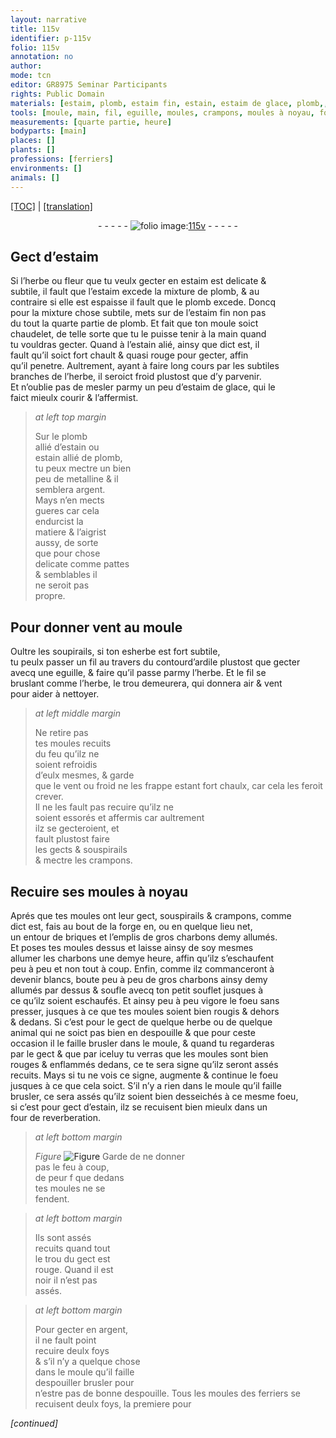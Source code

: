 ```yaml
---
layout: narrative
title: 115v
identifier: p-115v
folio: 115v
annotation: no
author:
mode: tcn
editor: GR8975 Seminar Participants
rights: Public Domain
materials: [estaim, plomb, estaim fin, estain, estaim de glace, plomb,, metalline, argent, ardile, briques, charbons]
tools: [moule, main, fil, eguille, moules, crampons, moules à noyau, forge, souflet, four de reverberation]
measurements: [quarte partie, heure]
bodyparts: [main]
places: []
plants: []
professions: [ferriers]
environments: []
animals: []
---
```


 <p><a href="{{ site.baseurl }}/normalized/">[TOC]</a> | <a href="{{ site.baseurl }}/texts/p-115v_tl/" target="_blank">[translation]</a></p><div class="folio" align="center">- - - - - <a href="http://gallica.bnf.fr/ark:/12148/btv1b10500001g/f236.image" target="_blank"><img src="https://cu-mkp.github.io/2017-workshop-edition/assets/photo-icon.png" alt="folio image: " style="display:inline-block; margin-bottom:-3px;"/>115v</a> - - - - - </div>  
  

## Gect d’<span class="m">estaim</span>

 
Si l’herbe ou fleur que tu veulx gecter <span class="del">en <span class="m">estaim</span></span> est delicate &<br/> subtile, il fault que l’<span class="m">estaim</span> excede la mixture de <span class="m">plomb</span>, & au<br/> contraire si elle est espaisse il fault que le <span class="m">plomb</span> excede. Doncq<br/> pour la <span class="del">mixture</span> chose subtile, mets sur de l’<span class="m">estaim fin</span> non pas<br/> du tout la <span class="ms">quarte partie</span> de <span class="m">plomb</span>. Et fait que ton <span class="tl">moule</span> soict<br/> <span class="sn">chaudelet, de telle sorte que tu le puisse tenir à la <span class="tl"><span class="bp">main</span></span></span> quand<br/> tu vouldras gecter. Quand à l’<span class="m">estain</span> alié, ainsy que dict est, il<br/> fault qu’il soict fort chault & quasi rouge pour gecter, affin<br/> qu’il penetre. Aultrement, ayant <span class="add">à</span> faire long cours par les subtiles<br/> branches de l’herbe, il seroict froid plustost que d’y parvenir.<br/> Et n’oublie pas de mesler parmy un peu d’<span class="m">estaim de glace</span>, qui le<br/> faict mieulx courir & l’affermist.
 
> *at left top margin*
> 
> 
>   Sur le <span class="m">plomb</span><br/> allié d’<span class="m">estain</span> ou<br/> <span class="m">estain</span> allié de <span class="m">plomb,</span><br/> tu peux mectre un bien<br/> peu de <span class="m">metalline</span> & il<br/> semblera <span class="m">argent</span>.<br/> Mays n’en mects<br/> gueres car cela<br/> endurcist la<br/> matiere & l’aigrist<br/> aussy, de sorte<br/> que pour chose<br/> delicate co<span class="exp">mm</span>e pattes<br/> & semblables il<br/> ne seroit pas<br/> propre.
 
 
  

## Pour donner vent au <span class="tl">moule</span>

 
Oultre les soupirails, si ton <span class="del">es</span>herbe est fort subtile,<br/> tu peulx passer un <span class="tl">fil</span> au travers du contour<span class="add">d’<span class="m">ardile</span></span> plustost que gecter<br/> avecq une <span class="tl">eguille</span>, & faire qu’il passe parmy l’herbe. Et le <span class="tl">fil</span> se<br/> bruslant co<span class="exp">mm</span>e l’herbe, le trou demeurera, qui donnera air & vent<br/> pour aider à nettoyer.
 
> *at left middle margin*
> 
> 
>   Ne retire pas<br/> tes <span class="tl">moules</span> recuits<br/> du feu qu’ilz ne<br/> soient refroidis<br/> d’eulx mesmes, & garde<br/> que le vent ou froid ne les frappe esta<span class="exp">n</span>t fort chaulx, car cela les feroit crever.<br/> Il ne les fault pas recuire qu’ilz ne<br/> soient essorés et affermis car aultrement<br/> ilz se gecteroient, et<br/> fault plustost faire<br/> les gects & souspirails<br/> & mectre les <span class="tl">crampons</span>.
 
 
  

##  Recuire ses <span class="tl">moules à noyau</span>

 
Aprés que tes <span class="tl">moules</span> ont leur gect, souspirails & <span class="tl">crampons</span>, co<span class="exp">mm</span>e<br/> dict est, fais au bout de la <span class="tl">forge</span> <span class="del">en</span>, ou en quelque lieu net,<br/> un entour de <span class="m">briques</span> et l’emplis de gros <span class="m">charbons</span> demy allumés.<br/> Et poses tes <span class="tl">moules</span> dessus et laisse ainsy de soy mesmes<br/> allumer les <span class="m">charbons</span> une demye <span class="ms"><span class="tmp">heure</span></span>, affin qu’ilz s’eschaufent<br/> peu à peu et non tout à coup. Enfin, co<span class="exp">mm</span>e ilz commanceront à<br/> devenir blancs, boute <span class="del">peu à peu</span> de gros <span class="m">charbons</span> ainsy demy<br/> allumés par dessus & soufle avecq ton petit <span class="tl">souflet</span> jusques à<br/> ce qu’ilz soient eschaufés. Et ainsy peu <span class="add">à peu</span> vigore le foeu sans<br/> presser, jusques à ce que tes <span class="tl">moules</span> soient bien rougis & dehors<br/> & dedans. Si c’est pour le gect de quelque herbe ou de quelque<br/> animal qui ne soict pas bien en despouille & que pour ceste<br/> occasion il <span class="add">le</span> faille brusler dans le <span class="tl">moule</span>, & quand tu regarderas<br/> par le gect & que par iceluy tu verras que les <span class="tl">moules</span> sont bien<br/> rouges & enflammés dedans, ce te sera signe qu’ilz seront assés<br/> recuits. Mays si tu ne vois ce signe, augmente & continue le foeu<br/> jusques à ce que cela soict. S’il n’y a rien dans le <span class="tl">moule</span> qu’il faille<br/> brusler, ce sera assés qu’ilz soient bien desseichés à ce mesme foeu,<br/> si c’est pour gect d’<span class="m">estain</span>, ilz se recuisent bien mieulx dans un<br/> <span class="tl">four de reverberation</span>.
 
> *at left bottom margin*
> 
> 
>   
> *Figure*
> <a href="https://drive.google.com/open?id=0B9-oNrvWdlO5dHVja3NnV0dmMlk" target="_blank"><img src="https://cu-mkp.github.io/GR8975-edition/assets/photo-icon.png" alt="Figure" style="display:inline-block; margin-bottom:-3px;"/></a>
 Garde de ne donner<br/> pas le feu à coup,<br/> de peur <span class="del">f</span> que dedans<br/> tes <span class="tl">moules</span> ne se<br/> fendent.
 
> *at left bottom margin*
> 
> 
>   Ils sont assés<br/> recuits quand tout<br/> le trou du gect est<br/> rouge. Quand il est<br/> noir il n’est pas<br/> assés.
 
> *at left bottom margin*
> 
> 
>   Pour gecter en <span class="m">argent</span>,<br/> il ne fault point<br/> recuire deulx foys<br/> <span class="del">&</span> s’il n’y a quelque chose<br/> dans le <span class="tl">moule</span> qu’il faille<br/> <span class="del">despouiller</span> brusler pour<br/> n’estre pas de bonne despouille. Tous les <span class="tl">moules</span> des <span class="pro">ferriers</span> se recuisent deulx foys, la premiere pour 
 
*[continued]*
 
 
